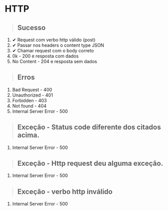 # HTTP

> ## Sucesso
1. ✔ Request com verbo http válido (post)
2. ✔ Passar nos headers o content type JSON
3. ✔ Chamar request com o body correto
4. 0k - 200 e resposta com dados
5. No Content - 204 e resposta sem dados

> ## Erros
1. Bad Request - 400
2. Unauthorized - 401
3. Forbidden - 403
4. Not found - 404
5. Internal Server Error - 500

> ## Exceção - Status code diferente dos citados acima.
1. Internal Server Error - 500

> ## Exceção - Http request deu alguma exceção.
1. Internal Server Error - 500

> ## Exceção - verbo http inválido
1. Internal Server Error - 500